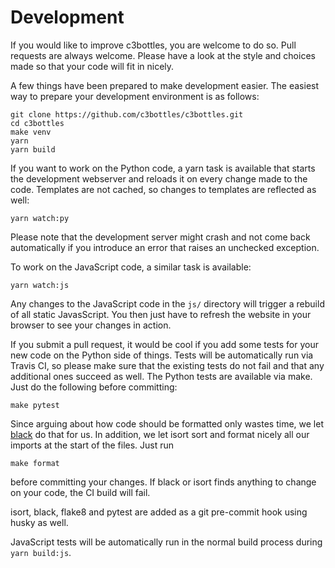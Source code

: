 # Development

If you would like to improve c3bottles, you are welcome to do so. Pull requests
are always welcome. Please have a look at the style and choices made so that
your code will fit in nicely.

A few things have been prepared to make development easier. The easiest way to
prepare your development environment is as follows:

    git clone https://github.com/c3bottles/c3bottles.git
    cd c3bottles
    make venv
    yarn
    yarn build

If you want to work on the Python code, a yarn task is available that starts
the development webserver and reloads it on every change made to the code.
Templates are not cached, so changes to templates are reflected as well:

    yarn watch:py

Please note that the development server might crash and not come back
automatically if you introduce an error that raises an unchecked exception.

To work on the JavaScript code, a similar task is available:

    yarn watch:js

Any changes to the JavaScript code in the `js/` directory will trigger a
rebuild of all static JavasScript. You then just have to refresh the website
in your browser to see your changes in action.

If you submit a pull request, it would be cool if you add some tests for your
new code on the Python side of things. Tests will be automatically run via
Travis CI, so please make sure that the existing tests do not fail and that
any additional ones succeed as well. The Python tests are available via make.
Just do the following before committing:

    make pytest

Since arguing about how code should be formatted only wastes time, we let
[black](https://github.com/psf/black) do that for us. In addition, we let
isort sort and format nicely all our imports at the start of the files.
Just run

    make format

before committing your changes. If black or isort finds anything to change on
your code, the CI build will fail.

isort, black, flake8 and pytest are added as a git pre-commit hook using husky
as well.

JavaScript tests will be automatically run in the normal build process during
`yarn build:js`.

